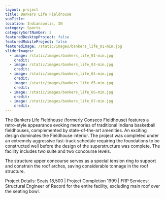 ```yaml
---
layout: project
title: Bankers Life Fieldhouse
subTitle:
location: Indianapolis, IN
category: Sports
categorySortNumber: 2
featuredDesktopProject: false
featuredMobileProject: false
featuredImage: /static/images/bankers_life_01-min.jpg
sliderImages:
  - image: /static/images/bankers_life_01-min.jpg
    credit:
  - image: /static/images/bankers_life_03-min.jpg
    credit:
  - image: /static/images/bankers_life_04-min.jpg
    credit:
  - image: /static/images/bankers_life_05-min.jpg
    credit:
  - image: /static/images/bankers_life_06-min.jpg
    credit:
  - image: /static/images/bankers_life_07-min.jpg
    credit:
---
```

The Bankers Life Fieldhouse (formerly Conseco Fieldhouse) features a retro-style appearance evoking memories of traditional Indiana basketball fieldhouses, complemented by state-of-the-art amenities. An exciting design dominates the Fieldhouse interior. The project was completed under an extremely aggressive fast-track schedule requiring the foundations to be constructed well before the design of the superstructure was complete. The facility includes two suite and two concourse levels.

The structure upper concourse serves as a special tension ring to support and constrain the roof arches, saving considerable tonnage in the roof structure.

Project Details: Seats 18,500 | Project Completion 1999 | FRP Services: Structural Engineer of Record for the entire facility, excluding main roof over the seating bowl.
























